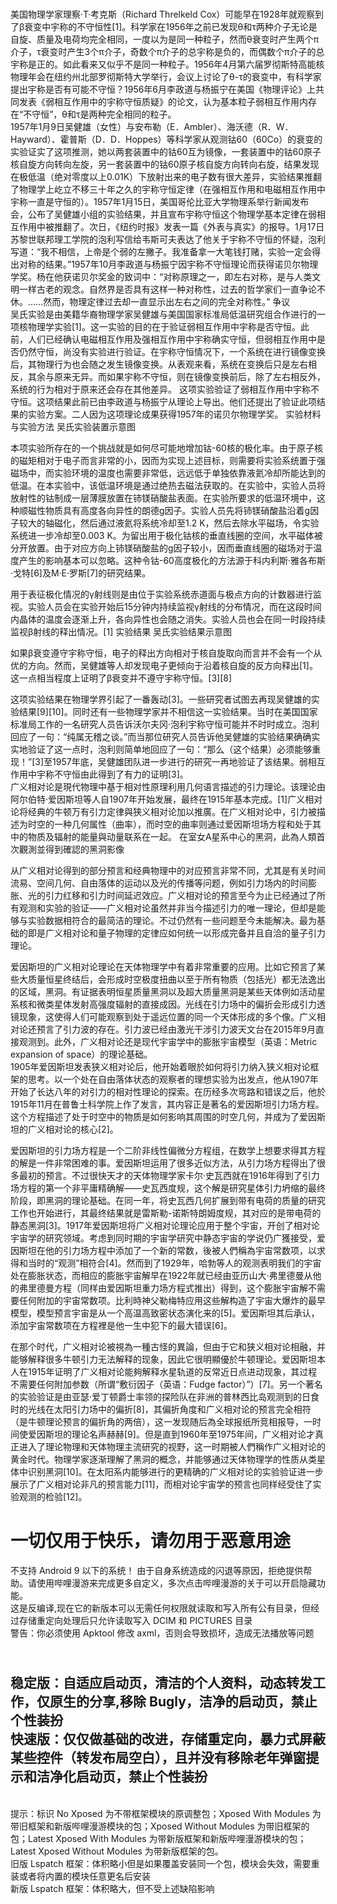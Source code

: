 
<br>

美国物理学家理察·T·考克斯（Richard Threlkeld Cox）可能早在1928年就观察到了β衰变中宇称的不守恒性[1]。科学家在1956年之前已发现θ和τ两种介子无论是自旋、质量及电荷均完全相同，一度以为是同一种粒子，然而θ衰变时产生两个π介子，τ衰变时产生3个π介子，奇数个π介子的总宇称是负的，而偶数个π介子的总宇称是正的。如此看来又似乎不是同一种粒子。1956年4月第六届罗彻斯特高能核物理年会在纽约州北部罗彻斯特大学举行，会议上讨论了θ-τ的衰变中，有科学家提出宇称是否有可能不守恒？1956年6月李政道与杨振宁在美国《物理评论》上共同发表《弱相互作用中的宇称守恒质疑》的论文，认为基本粒子弱相互作用内存在“不守恒”，θ和τ是两种完全相同的粒子。
<br>
1957年1月9日吴健雄（女性）与安布勒（E．Ambler）、海沃德（R．W．Hayward）、霍普斯（D．D．Hoppes）等科学家从观测钴60（60Co）的衰变的实验证实了这项推测，她以两套装置中的钴60互为镜像，一套装置中的钴60原子核自旋方向转向左旋，另一套装置中的钴60原子核自旋方向转向右旋，结果发现在极低温（绝对零度以上0.01K）下放射出来的电子数有很大差异，实验结果推翻了物理学上屹立不移三十年之久的宇称守恒定律（在强相互作用和电磁相互作用中宇称一直是守恒的）。1957年1月15日，美国哥伦比亚大学物理系举行新闻发布会，公布了吴健雄小组的实验结果，并且宣布宇称守恒这个物理学基本定律在弱相互作用中被推翻了。次日，《纽约时报》发表一篇《外表与真实》的报导。1月17日苏黎世联邦理工学院的泡利写信给韦斯可夫表达了他关于宇称不守恒的怀疑，泡利写道：“我不相信，上帝是个弱的左撇子。我准备拿一大笔钱打赌，实验一定会得出对称的结果。”1957年10月李政道与杨振宁因宇称不守恒理论而获得诺贝尔物理学奖。杨在他获诺贝尔奖金的致词中：“对称原理之一，即左右对称，是与人类文明一样古老的观念。自然界是否具有这样一种对称性，过去的哲学家们一直争论不休。……然而，物理定律过去却一直显示出左右之间的完全对称性。”
争议
<br>
吴氏实验是由美籍华裔物理学家吴健雄与美国国家标准局低温研究组合作进行的一项核物理学实验[1]。这一实验的目的在于验证弱相互作用中宇称是否守恒。此前，人们已经确认电磁相互作用及强相互作用中宇称确实守恒，但弱相互作用中是否仍然守恒，尚没有实验进行验证。在宇称守恒情况下，一个系统在进行镜像变换后，其物理行为也会随之发生镜像变换。从表观来看，系统在变换后只是左右相反，其余与原来无异。而如果宇称不守恒，则在镜像变换前后，除了左右相反外，系统的行为相对于原来还会存在其他差异。
这项实验验证了弱相互作用中宇称不守恒。这项结果此前已由李政道与杨振宁从理论上导出。他们还提出了验证此项结果的实验方案。二人因为这项理论成果获得1957年的诺贝尔物理学奖。 
实验材料与实验方法
吴氏实验装置示意图

本项实验所存在的一个挑战就是如何尽可能地增加钴-60核的极化率。由于原子核的磁矩相对于电子而言非常的小，因而为实现上述目标，则需要将实验系统置于强磁场中，而实验环境的温度也需要非常低，远远低于单独依靠液氦冷却所能达到的低温。在本实验中，该低温环境是通过绝热去磁法获取的。在实验中，实验人员将放射性的钴制成一层薄膜放置在铈镁硝酸盐表面。在实验所要求的低温环境中，这种顺磁性物质具有高度各向异性的朗德g因子。实验人员先将铈镁硝酸盐沿着g因子较大的轴磁化，然后通过液氦将系统冷却至1.2 K，然后去除水平磁场，令实验系统进一步冷却至0.003 K。为留出用于极化钴核的垂直线圈的空间，水平磁体被分开放置。由于对应方向上铈镁硝酸盐的g因子较小，因而垂直线圈的磁场对于温度产生的影响基本可以忽略。这种令钴-60高度极化的方法源于科内利斯·雅各布斯·戈特[6]及M·E·罗斯[7]的研究结果。

用于表征极化情况的γ射线则是由位于实验系统赤道面与极点方向的计数器进行监视。实验人员会在实验开始后15分钟内持续监视γ射线的分布情况，而在这段时间内晶体的温度会逐渐上升，各向异性也会随之消失。实验人员也会在同一时段持续监视β射线的释出情况。[1]
实验结果
吴氏实验结果示意图

如果β衰变遵守宇称守恒，电子的释出方向相对于核自旋取向而言并不会有一个从优的方向。然而，吴健雄等人却发现电子更倾向于沿着核自旋的反方向释出[1]。这一点相当程度上证明了β衰变并不遵守宇称守恒。[3][8]

这项实验结果在物理学界引起了一番轰动[3]。一些研究者试图去再现吴健雄的实验结果[9][10]。同时还有一些物理学家并不相信这一实验结果。当时在美国国家标准局工作的一名研究人员告诉沃尔夫冈·泡利宇称守恒可能并不时时成立。泡利回应了一句：“纯属无稽之谈。”而当那位研究人员告诉他吴健雄的实验结果确确实实地验证了这一点时，泡利则简单地回应了一句：“那么（这个结果）必须能够重现！”[3]至1957年底，吴健雄团队进一步进行的研究一再地验证了该结果。弱相互作用中宇称不守恒由此得到了有力的证明[3]。 
<br>
广义相对论是現代物理中基于相对性原理利用几何语言描述的引力理论。该理论由阿尔伯特·爱因斯坦等人自1907年开始发展，最终在1915年基本完成。[1]广义相对论将经典的牛顿万有引力定律與狭义相对论加以推廣。在广义相对论中，引力被描述为时空的一种几何属性（曲率），而时空的曲率则通过爱因斯坦场方程和处于其中的物质及辐射的能量與动量联系在一起。
在室女A星系中心的黑洞，此為人類首次觀測並得到確認的黑洞影像

从广义相对论得到的部分预言和经典物理中的对应预言非常不同，尤其是有关时间流易、空间几何、自由落体的运动以及光的传播等问题，例如引力场内的时间膨胀、光的引力红移和引力时间延迟效应。广义相对论的预言至今为止已经通过了所有观测和实验的验证——广义相对论虽然并非当今描述引力的唯一理论，但却是能够与实验数据相符合的最简洁的理论。不过仍然有一些问题至今未能解决。最为基础的即是广义相对论和量子物理的定律应如何统一以形成完备并且自洽的量子引力理论。

爱因斯坦的广义相对论理论在天体物理学中有着非常重要的应用。比如它预言了某些大质量恒星终结后，会形成时空极度扭曲以至于所有物质（包括光）都无法逸出的区域，黑洞。有证据表明恒星质量黑洞以及超大质量黑洞是某些天体例如活动星系核和微类星体发射高强度辐射的直接成因。光线在引力场中的偏折会形成引力透镜现象，这使得人们可能观察到处于遥远位置的同一个天体形成的多个像。广义相对论还预言了引力波的存在。引力波已经由激光干涉引力波天文台在2015年9月直接观测到。此外，广义相对论还是现代宇宙学中的膨胀宇宙模型（英语：Metric expansion of space）的理论基础。 
<br>
1905年爱因斯坦发表狭义相对论后，他开始着眼於如何将引力纳入狭义相对论框架的思考。以一个处在自由落体状态的观察者的理想实验为出发点，他从1907年开始了长达八年的对引力的相对性理论的探索。在历经多次弯路和错误之后，他於1915年11月在普鲁士科学院上作了发言，其内容正是著名的爱因斯坦引力场方程。这个方程描述了处于时空中的物质是如何影响其周围的时空几何，并成为了爱因斯坦的广义相对论的核心[2]。

爱因斯坦的引力场方程是一个二阶非线性偏微分方程组，在数学上想要求得其方程的解是一件非常困难的事。爱因斯坦运用了很多近似方法，从引力场方程得出了很多最初的预言。不过很快天才的天体物理学家卡尔·史瓦西就在1916年得到了引力场方程的第一个非平庸精确解——史瓦西度规，这个解是研究星体引力坍缩的最终阶段，即黑洞的理论基础。在同一年，将史瓦西几何扩展到带有电荷的质量的研究工作也开始进行，其最终结果就是雷斯勒-诺斯特朗姆度规，其对应的是带电荷的静态黑洞[3]。1917年爱因斯坦将广义相对论理论应用于整个宇宙，开创了相对论宇宙学的研究领域。考虑到同时期的宇宙学研究中静态宇宙的学说仍广獲接受，爱因斯坦在他的引力场方程中添加了一个新的常数，後被人們稱為宇宙常数项，以求得和当时的“观测”相符合[4]。然而到了1929年，哈勃等人的观测表明我们的宇宙处在膨胀状态，而相应的膨胀宇宙解早在1922年就已经由亚历山大·弗里德曼从他的弗里德曼方程（同样由爱因斯坦重力场方程式推出）得到，这个膨胀宇宙解不需要任何附加的宇宙常数项。比利時神父勒梅特应用这些解构造了宇宙大爆炸的最早模型，模型预言宇宙是从一个高温高致密状态演化来的[5]。爱因斯坦其后承认，添加宇宙常数项在方程裡是他一生中犯下的最大错误[6]。

在那个时代，广义相对论被視為一種古怪的異論，但由于它和狭义相对论相融，并能够解释很多牛顿引力无法解释的现象，因此它很明顯優於牛顿理论。爱因斯坦本人在1915年证明了广义相对论能夠解释水星轨道的反常近日点进动现象，其过程不需要任何附加参数（所谓“敷衍因子（英语：Fudge factor）”）[7]。另一个著名的实验验证是由亚瑟·爱丁顿爵士率领的探险队在非洲的普林西比岛观测到的日食时的光线在太阳引力场中的偏折[8]，其偏折角度和广义相对论的预言完全相符（是牛顿理论预言的偏折角的两倍），这一发现随后為全球报纸所竞相报导，一时间使爱因斯坦的理论名声赫赫[9]。但是直到1960年至1975年间，广义相对论才真正进入了理论物理和天体物理主流研究的视野，这一时期被人們稱作广义相对论的黄金时代。物理学家逐渐理解了黑洞的概念，并能够通过天体物理学的性质从类星体中识别黑洞[10]。在太阳系内能够进行的更精确的广义相对论的实验验证进一步展示了广义相对论非凡的预言能力[11]，而相对论宇宙学的预言也同样经受住了实验观测的检验[12]。 
<br>
# 一切仅用于快乐，请勿用于恶意用途
不支持 Android 9 以下的系统！
由于自身系统造成的闪退等原因，拒绝提供帮助。请使用哔哩漫游来完成更多自定义，多次点击哔哩漫游的关于可以开启隐藏功能。
<br>这是反编译,现在它的新版本可以无需任何权限就读取和写入所有公有目录，但经过存储重定向处理后只允许读取写入 DCIM 和 PICTURES 目录
<br>警告：你必须使用 Apktool 修改 axml，否则会导致损坏，造成无法播放等问题
## <br>稳定版：自适应启动页，清洁的个人资料，动态转发工作，仅原生的分享,移除 Bugly，洁净的启动页，禁止个性装扮<br>快速版：仅仅做基础的改进，存储重定向，暴力式屏蔽某些控件（转发布局空白），且并没有移除老年弹窗提示和洁净化启动页，禁止个性装扮
<br>提示：标识 No Xposed 为不带框架模块的原调整包；Xposed With Modules 为带旧框架和新版哔哩漫游模块的包；Xposed Without Modules 为带旧框架的包；Latest Xposed With Modules 为带新版框架和新版哔哩漫游模块的包；Latest Xposed Without Modules 为带新版框架的包。
<br>旧版 Lspatch 框架：体积略小但是如果覆盖安装同一个包，模块会失效，需要重装或者将内置的模块任意更名后安装
<br>新版 Lspatch 框架：体积略大，但不受上述缺陷影响
